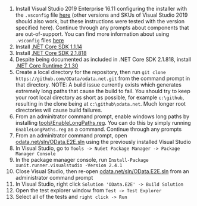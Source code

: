 1. Install Visual Studio 2019 Enterprise 16.11 configuring the installer with the `.vsconfig` file [here](./OData.E2E.vsconfig) (other versions and SKUs of Visual Studio 2019 should also work, but these instructions were tested with the version specified here). Continue through any prompts about components that are out-of-support. You can find more information about using `.vsconfig` files [here](https://docs.microsoft.com/en-us/visualstudio/install/import-export-installation-configurations?view=vs-2022)
2. Install [.NET Core SDK 1.1.14](https://dotnet.microsoft.com/download/dotnet/1.1)
3. Install [.NET Core SDK 2.1.818](https://dotnet.microsoft.com/download/dotnet/2.1)
4. Despite being documented as included in .NET Core SDK 2.1.818, install [.NET Core Runtime 2.1.30](https://dotnet.microsoft.com/download/dotnet/2.1)
5. Create a local directory for the repository, then run `git clone https://github.com/OData/odata.net.git` from the command prompt in that directory. NOTE: A build issue currently exists which generates extremely long paths that cause the build to fail. You should try to keep your root local directory as short as possible, for example `c:\github`, resulting in the clone being at `c:\github\odata.net`. Much longer root directories will cause build failures. 
6. From an adminitrator command prompt, enable windows long paths by installing [tools\EnableLongPaths.reg](../tools/EnableLongPaths.reg). You can do this by simply running `EnableLongPaths.reg` as a command. Continue through any prompts
7. From an adminitrator command prompt, open [odata.net/sln/OData.E2E.sln](OData.E2E.sln) using the previously installed Visual Studio
8. In Visual Studio, go to `Tools -> NuGet Package Manager -> Package Manager Console`
9. In the package manager console, run `Install-Package xunit.runner.visualstudio -Version 2.4.1`
10. Close Visual Studio, then re-open [odata.net/sln/OData.E2E.sln](OData.E2E.sln) from an administrator command prompt
11. In Visual Studio, right click `Solution 'OData.E2E' -> Build Solution`
12. Open the test explorer window from `Test -> Test Explorer`
13. Select all of the tests and `right click -> Run`
